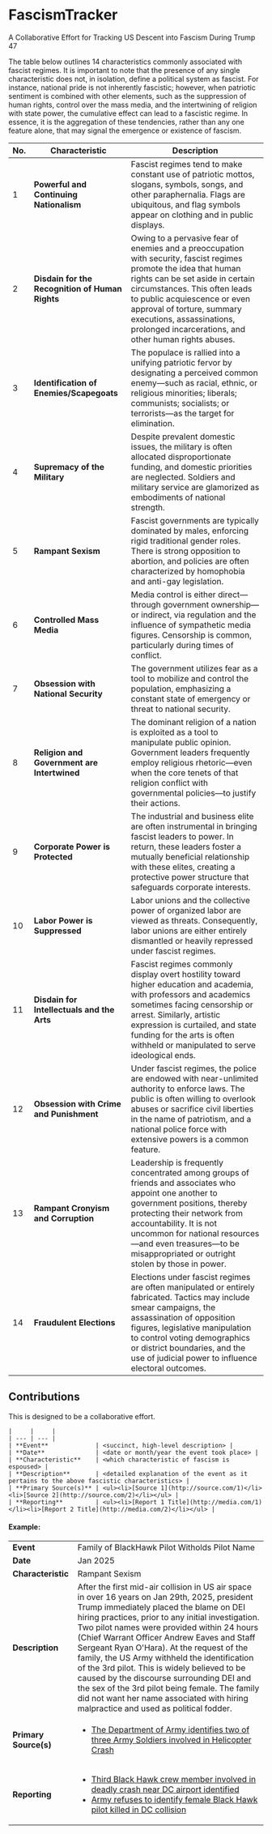 # FascismTracker
A Collaborative Effort for Tracking US Descent into Fascism During Trump 47

The table below outlines 14 characteristics commonly associated with fascist regimes. It is important to note that the presence of any single characteristic does not, in isolation, define a political system as fascist. For instance, national pride is not inherently fascistic; however, when patriotic sentiment is combined with other elements, such as the suppression of human rights, control over the mass media, and the intertwining of religion with state power, the cumulative effect can lead to a fascistic regime. In essence, it is the aggregation of these tendencies, rather than any one feature alone, that may signal the emergence or existence of fascism.


| No. | Characteristic                               | Description                                                                                                                                                                                                                                                                                                                                                                                                                  |
|-----|----------------------------------------------|------------------------------------------------------------------------------------------------------------------------------------------------------------------------------------------------------------------------------------------------------------------------------------------------------------------------------------------------------------------------------------------------------------------------------|
| 1   | **Powerful and Continuing Nationalism**          | Fascist regimes tend to make constant use of patriotic mottos, slogans, symbols, songs, and other paraphernalia. Flags are ubiquitous, and flag symbols appear on clothing and in public displays.                                                                                                                                                                                                                        |
| 2   | **Disdain for the Recognition of Human Rights**  | Owing to a pervasive fear of enemies and a preoccupation with security, fascist regimes promote the idea that human rights can be set aside in certain circumstances. This often leads to public acquiescence or even approval of torture, summary executions, assassinations, prolonged incarcerations, and other human rights abuses.                                                                                                    |
| 3   | **Identification of Enemies/Scapegoats**         | The populace is rallied into a unifying patriotic fervor by designating a perceived common enemy—such as racial, ethnic, or religious minorities; liberals; communists; socialists; or terrorists—as the target for elimination.                                                                                                                                                                                         |
| 4   | **Supremacy of the Military**                    | Despite prevalent domestic issues, the military is often allocated disproportionate funding, and domestic priorities are neglected. Soldiers and military service are glamorized as embodiments of national strength.                                                                                                                                                                                                     |
| 5   | **Rampant Sexism**                               | Fascist governments are typically dominated by males, enforcing rigid traditional gender roles. There is strong opposition to abortion, and policies are often characterized by homophobia and anti-gay legislation.                                                                                                                                                                                                       |
| 6   | **Controlled Mass Media**                        | Media control is either direct—through government ownership—or indirect, via regulation and the influence of sympathetic media figures. Censorship is common, particularly during times of conflict.                                                                                                                                                                                                                         |
| 7   | **Obsession with National Security**             | The government utilizes fear as a tool to mobilize and control the population, emphasizing a constant state of emergency or threat to national security.                                                                                                                                                                                                                                                                    |
| 8   | **Religion and Government are Intertwined**      | The dominant religion of a nation is exploited as a tool to manipulate public opinion. Government leaders frequently employ religious rhetoric—even when the core tenets of that religion conflict with governmental policies—to justify their actions.                                                                                                                                                                       |
| 9   | **Corporate Power is Protected**                 | The industrial and business elite are often instrumental in bringing fascist leaders to power. In return, these leaders foster a mutually beneficial relationship with these elites, creating a protective power structure that safeguards corporate interests.                                                                                                                                                             |
| 10  | **Labor Power is Suppressed**                    | Labor unions and the collective power of organized labor are viewed as threats. Consequently, labor unions are either entirely dismantled or heavily repressed under fascist regimes.                                                                                                                                                                                                                                       |
| 11  | **Disdain for Intellectuals and the Arts**       | Fascist regimes commonly display overt hostility toward higher education and academia, with professors and academics sometimes facing censorship or arrest. Similarly, artistic expression is curtailed, and state funding for the arts is often withheld or manipulated to serve ideological ends.                                                                                                                                |
| 12  | **Obsession with Crime and Punishment**          | Under fascist regimes, the police are endowed with near-unlimited authority to enforce laws. The public is often willing to overlook abuses or sacrifice civil liberties in the name of patriotism, and a national police force with extensive powers is a common feature.                                                                                                                                                    |
| 13  | **Rampant Cronyism and Corruption**              | Leadership is frequently concentrated among groups of friends and associates who appoint one another to government positions, thereby protecting their network from accountability. It is not uncommon for national resources—and even treasures—to be misappropriated or outright stolen by those in power.                                                                                                                      |
| 14  | **Fraudulent Elections**                         | Elections under fascist regimes are often manipulated or entirely fabricated. Tactics may include smear campaigns, the assassination of opposition figures, legislative manipulation to control voting demographics or district boundaries, and the use of judicial power to influence electoral outcomes.                                                                                                                         |


## Contributions

This is designed to be a collaborative effort. 

```
|     |     |
| --- | --- |
| **Event**             | <succinct, high-level description> |
| **Date**              | <date or month/year the event took place> |
| **Characteristic**    | <which characteristic of fascism is espoused> |
| **Description**       | <detailed explanation of the event as it pertains to the above fascistic characteristics> |
| **Primary Source(s)** | <ul><li>[Source 1](http://source.com/1)</li><li>[Source 2](http://source.com/2)</li></ul> |
| **Reporting**         | <ul><li>[Report 1 Title](http://media.com/1)</li><li>[Report 2 Title](http://media.com/2)</li></ul> |
```

#### Example:

|     |     |
| --- | --- |
| **Event**             | Family of BlackHawk Pilot Witholds Pilot Name |
| **Date**              | Jan 2025 |
| **Characteristic**    | Rampant Sexism |
| **Description**       | After the first mid-air collision in US air space in over 16 years on Jan 29th, 2025, president Trump immediately placed the blame on DEI hiring practices, prior to any initial investigation. Two pilot names were provided within 24 hours (Chief Warrant Officer Andrew Eaves and Staff Sergeant Ryan O'Hara). At the request of the family, the US Army withheld the identification of the 3rd pilot. This is widely believed to be caused by the discourse surrounding DEI and the sex of the 3rd pilot being female. The family did not want her name associated with hiring malpractice and used as political fodder. |
| **Primary Source(s)** | <ul><li>[The Department of Army identifies two of three Army Soldiers involved in Helicopter Crash](https://www.army.mil/article/282768/the_department_of_army_identifies_two_of_three_army_soldiers_involved_in_helicopter_crash)</li></ul> |
| **Reporting**         | <ul><li>[Third Black Hawk crew member involved in deadly crash near DC airport identified](https://www.npr.org/2025/02/01/g-s1-46002/washington-dc-airport-potomac-crash-black-hawk-military-crew)</li><li>[Army refuses to identify female Black Hawk pilot killed in DC collision](https://nypost.com/2025/01/31/us-news/army-refuses-to-identify-female-black-hawk-pilot-killed-in-dc-collision/)</li></ul> |
